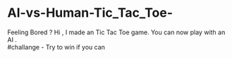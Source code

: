 # AI-vs-Human-Tic_Tac_Toe-
Feeling Bored ? 
Hi , I made an Tic Tac Toe game. You can now play with an AI .  
#challange - Try to win if you can
